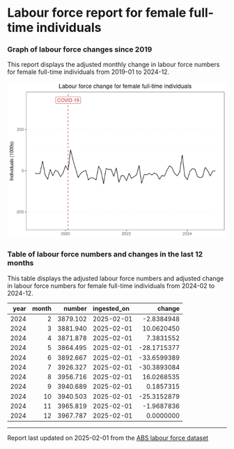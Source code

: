 Labour force report for female full-time individuals
================

### Graph of labour force changes since 2019

This report displays the adjusted monthly change in labour force numbers
for female full-time individuals from 2019-01 to 2024-12.

![](female_full-time_report_files/figure-gfm/unnamed-chunk-2-1.png)<!-- -->

### Table of labour force numbers and changes in the last 12 months

This table displays the adjusted labour force numbers and adjusted
change in labour force numbers for female full-time individuals from
2024-02 to 2024-12.

| year | month |   number | ingested_on |      change |
|-----:|------:|---------:|:------------|------------:|
| 2024 |     2 | 3879.102 | 2025-02-01  |  -2.8384948 |
| 2024 |     3 | 3881.940 | 2025-02-01  |  10.0620450 |
| 2024 |     4 | 3871.878 | 2025-02-01  |   7.3831552 |
| 2024 |     5 | 3864.495 | 2025-02-01  | -28.1715377 |
| 2024 |     6 | 3892.667 | 2025-02-01  | -33.6599389 |
| 2024 |     7 | 3926.327 | 2025-02-01  | -30.3893084 |
| 2024 |     8 | 3956.716 | 2025-02-01  |  16.0268535 |
| 2024 |     9 | 3940.689 | 2025-02-01  |   0.1857315 |
| 2024 |    10 | 3940.503 | 2025-02-01  | -25.3152879 |
| 2024 |    11 | 3965.819 | 2025-02-01  |  -1.9687836 |
| 2024 |    12 | 3967.787 | 2025-02-01  |   0.0000000 |

------------------------------------------------------------------------

Report last updated on 2025-02-01 from the [ABS labour force
dataset](https://www.abs.gov.au/statistics/labour/employment-and-unemployment/labour-force-australia/latest-release)
